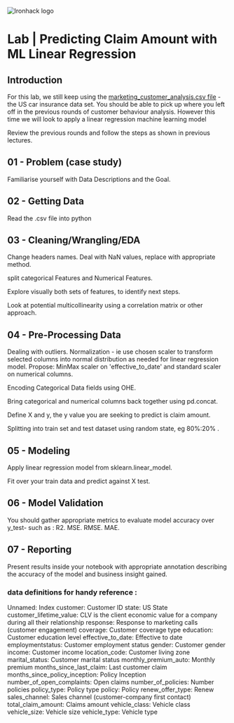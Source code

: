 ![Ironhack logo](https://i.imgur.com/1QgrNNw.png)

# Lab | Predicting Claim Amount with ML Linear Regression

## Introduction

For this lab, we still keep using the [marketing_customer_analysis.csv file](marketing_customer_analysis.csv) - the US car insurance data set. You should be able to pick up where you left off in the previous rounds of customer behaviour analysis. However this time we will look to apply a linear regression machine learning model 

Review the previous rounds and follow the steps as shown in previous lectures.

## 01 - Problem (case study)
Familiarise yourself with Data Descriptions and the Goal.

## 02 - Getting Data
Read the .csv file into python

## 03 - Cleaning/Wrangling/EDA
Change headers names.
Deal with NaN values, replace with appropriate method. 

split categorical Features and Numerical Features.

Explore visually both sets of features, to identify next steps.

Look at potential multicollinearity using a correlation matrix or other approach. 

## 04 - Pre-Processing Data
Dealing with outliers.
Normalization - ie use chosen scaler to transform selected columns into normal distribution as needed for linear regression model. Propose: MinMax scaler on 'effective_to_date' and standard scaler on numerical columns.

Encoding Categorical Data fields using OHE.

Bring categorical and numerical columns back together using pd.concat.

Define X and y, the y value you are seeking to predict is claim amount.

Splitting into train set and test dataset using random state, eg 80%:20% .

## 05 - Modeling
Apply linear regression model from sklearn.linear_model.

Fit over your train data and predict against X test. 

## 06 - Model Validation
You should gather appropriate metrics to evaluate model accuracy over y_test- such as : 
R2.
MSE.
RMSE.
MAE.

## 07 - Reporting
Present results inside your notebook with appropriate annotation describing the accuracy of the model and business insight gained.


### data definitions for handy reference :

Unnamed: Index
customer: Customer ID
state: US State
customer_lifetime_value: CLV is the client economic value for a company during all their relationship
response: Response to marketing calls (customer engagement)
coverage: Customer coverage type
education: Customer education level
effective_to_date: Effective to date
employmentstatus: Customer employment status
gender: Customer gender
income: Customer income
location_code: Customer living zone
marital_status: Customer marital status
monthly_premium_auto: Monthly premium
months_since_last_claim: Last customer claim
months_since_policy_inception: Policy Inception
number_of_open_complaints: Open claims
number_of_policies: Number policies
policy_type: Policy type
policy: Policy
renew_offer_type: Renew
sales_channel: Sales channel (customer-company first contact)
total_claim_amount: Claims amount
vehicle_class: Vehicle class
vehicle_size: Vehicle size
vehicle_type: Vehicle type
